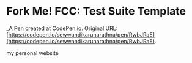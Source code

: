# Fork Me! FCC: Test Suite Template
 _A Pen created at CodePen.io. Original URL: [https://codepen.io/sewwandikarunarathna/pen/RwbJRaE](https://codepen.io/sewwandikarunarathna/pen/RwbJRaE).

 my personal website